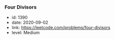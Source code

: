 ### Four Divisors

* id: 1390
* date: 2020-09-02
* link: https://leetcode.com/problems/four-divisors
* level: Medium
